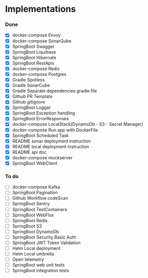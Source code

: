# Implementations

### Done
- [x] docker-compose Envoy
- [x] docker-compose SonarQube
- [x] SpringBoot Swagger
- [x] SpringBoot Liquibase
- [x] SpringBoot Hibernate
- [x] SpringBoot RestApis
- [x] docker-compose Redis
- [x] docker-compose Postgres
- [x] Gradle Spotless
- [x] Gradle SonarCube
- [x] Gradle Separate dependencies.gradle file
- [x] Github PR Template
- [x] Github gitignore
- [x] SpringBoot Logger
- [x] SpringBoot Exception handling
- [x] SpringBoot ErrorResponses
- [x] docker-compose LocalStack(DynamoDb - S3 - Secret Manager)
- [x] docker-compose Run app with DockerFile
- [x] SpringBoot Scheduled Task
- [x] README sonar deployment instruction
- [x] README local deployment instruction
- [x] README api doc
- [x] docker-compose mockserver
- [x] SpringBoot WebClient

### To do

- [ ] docker-compose Kafka
- [ ] SpringBoot Pagination
- [ ] Github Workflow codeScan
- [ ] SpringBoot Sentry
- [ ] SpringBoot TestContainers
- [ ] SpringBoot WebFlux
- [ ] SpringBoot Redis
- [ ] SpringBoot S3
- [ ] SpringBoot DynamoDb
- [ ] SpringBoot Security Basic Auth
- [ ] SpringBoot JWT Token Validation
- [ ] Helm Local deployment
- [ ] Helm Local umbrella
- [ ] Open telemetry
- [ ] SpringBoot web unit tests
- [ ] SpringBoot integration tests
